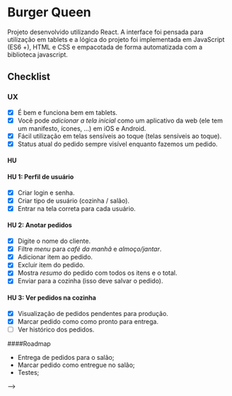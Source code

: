 # Burger Queen

Projeto desenvolvido utilizando React.
A interface foi pensada para utilização em tablets e a lógica do projeto foi implementada em JavaScript (ES6 +), HTML e CSS e empacotada de forma automatizada com a biblioteca javascript.

## Checklist

### UX

- [x] É bem e funciona bem em tablets.
- [x] Você pode _adicionar a tela inicial_ como um aplicativo da web (ele tem um manifesto,
      ícones, ...) em iOS e Android.
- [x] Fácil utilização em telas sensíveis ao toque (telas sensíveis ao toque).
- [x] Status atual do pedido sempre visível enquanto fazemos um pedido.

#### HU

#### HU 1: Perfil de usuário

- [x] Criar login e senha.
- [x] Criar tipo de usuário (cozinha / salão).
- [x] Entrar na tela correta para cada usuário.

#### HU 2: Anotar pedidos

- [x] Digite o nome do cliente.
- [x] Filtre _menu_ para _café da manhã_ e _almoço/jantar_.
- [x] Adicionar item ao pedido.
- [x] Excluir item do pedido.
- [x] Mostra _resumo_ do pedido com todos os itens e o total.
- [x] Enviar para a cozinha (isso deve salvar o pedido).

#### HU 3: Ver pedidos na cozinha

- [x] Visualização de pedidos pendentes para produção.
- [x] Marcar pedido como como pronto para entrega.
- [ ] Ver histórico dos pedidos.

####Roadmap

- Entrega de pedidos para o salão;
- Marcar pedido como entregue no salão;
- Testes;

<!-- #### HU 4: Entrega de pedidos

- [ ] Visualização de pedidos pendentes para entrega.
- [ ] Marcar pedido como entregue ao cliente.

### Testes (Se quiserem fazer)

- [ ] 70% ou mais em cobertura de _statements_.
- [ ] 70% ou mais em cobertura de _functions_.
- [ ] 70% ou mais em cobertura de _lines_.
- [ ] 70% ou mais em cobertura de _branches_. --> -->
